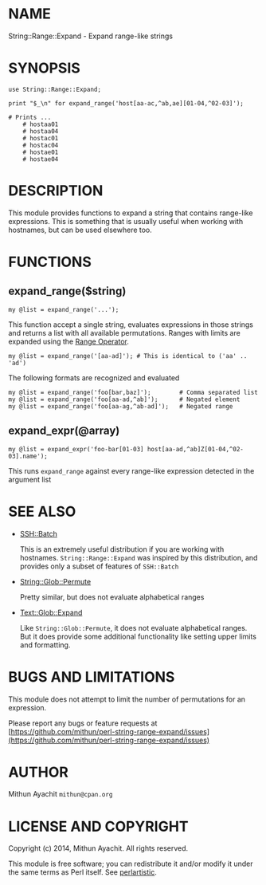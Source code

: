 # NAME

String::Range::Expand - Expand range-like strings

# SYNOPSIS

    use String::Range::Expand;

    print "$_\n" for expand_range('host[aa-ac,^ab,ae][01-04,^02-03]');

    # Prints ...
        # hostaa01
        # hostaa04
        # hostac01
        # hostac04
        # hostae01
        # hostae04

# DESCRIPTION

This module provides functions to expand a string that contains
range-like expressions. This is something that is usually useful when
working with hostnames, but can be used elsewhere too.

# FUNCTIONS

## expand\_range($string)

    my @list = expand_range('...');

This function accept a single string, evaluates expressions in those
strings and returns a list with all available permutations. Ranges with
limits are expanded using the [Range
Operator](http://perldoc.perl.org/perlop.html#Range-Operators).

    my @list = expand_range('[aa-ad]'); # This is identical to ('aa' .. 'ad')

The following formats are recognized and evaluated

    my @list = expand_range('foo[bar,baz]');        # Comma separated list
    my @list = expand_range('foo[aa-ad,^ab]');      # Negated element
    my @list = expand_range('foo[aa-ag,^ab-ad]');   # Negated range

## expand\_expr(@array)

    my @list = expand_expr('foo-bar[01-03] host[aa-ad,^ab]Z[01-04,^02-03].name');

This runs `expand_range` against every range-like expression detected
in the argument list

# SEE ALSO

- [SSH::Batch](https://metacpan.org/pod/SSH::Batch)

    This is an extremely useful distribution if you are working with
    hostnames. `String::Range::Expand` was inspired by this distribution,
    and provides only a subset of features of `SSH::Batch`

- [String::Glob::Permute](https://metacpan.org/pod/String::Glob::Permute)

    Pretty similar, but does not evaluate alphabetical ranges

- [Text::Glob::Expand](https://metacpan.org/pod/Text::Glob::Expand)

    Like `String::Glob::Permute`, it does not evaluate alphabetical
    ranges. But it does provide some additional functionality like setting
    upper limits and formatting.

# BUGS AND LIMITATIONS

This module does not attempt to limit the number of permutations for an
expression.

Please report any bugs or feature requests at
[https://github.com/mithun/perl-string-range-expand/issues](https://github.com/mithun/perl-string-range-expand/issues)

# AUTHOR

Mithun Ayachit `mithun@cpan.org`

# LICENSE AND COPYRIGHT

Copyright (c) 2014, Mithun Ayachit. All rights reserved.

This module is free software; you can redistribute it and/or modify it
under the same terms as Perl itself. See [perlartistic](https://metacpan.org/pod/perlartistic).
